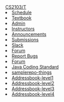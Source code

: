 <navbar placement="top" type="inverse">
  <a slot="brand" href="{{baseUrl}}/index.html" title="Home" class="navbar-brand">CS2103/T</a>
  <li><a href="{{baseUrl}}/index.html">Schedule</a></li>
  <li><a href="{{baseUrl}}/book/index.html" target="_blank">Textbook</a></li>
  <li><a href="{{baseUrl}}/admin/index.html">Admin</a></li>
  <li><a href="https://docs.google.com/document/d/126YRkm4bWW1rai3u0Szc-4mLqhIyQUVL6EC54jM5f2g/pub?embed=true">Instructors</a></li>
  <dropdown text="IVLE">
    <li><a href="https://ivle.nus.edu.sg/v1/Announcement/default.aspx?CourseID=08e0672a-67d5-433f-a66c-6a187939a79a" target="_blank"><span class="glyphicon glyphicon-bullhorn" aria-hidden="true"></span> Announcements</a></li>
    <li><a href="https://ivle.nus.edu.sg/v1/File/Student/Default.aspx?CourseID=08e0672a-67d5-433f-a66c-6a187939a79a" target="_blank"><span class="glyphicon glyphicon-file" aria-hidden="true"></span> Submissions</a></li>
  </dropdown>   
  <dropdown text="Discuss">
    <li><a href="https://nus-cs2103.slack.com" target="_blank"><span class="glyphicon glyphicon-comment" aria-hidden="true"></span> Slack</a></li>
    <li><a href="https://github.com/nus-cs2103-AY1718S1/forum/issues" target="_blank"><span class="glyphicon glyphicon-question-sign" aria-hidden="true"></span> Forum</a></li>
  </dropdown>    
  <dropdown text="Links">
    <li><a href="https://github.com/nus-cs2103/website/issues" target="_blank"> <span class="glyphicon glyphicon-thumbs-down" aria-hidden="true"></span> Report Bugs</a></li>
    <li><a href="https://github.com/nus-cs2103-AY1718S1/forum/issues" target="_blank"><span class="glyphicon glyphicon-question-sign" aria-hidden="true"></span> Forum</a></li>
    <li><a href="https://oss-generic.github.io/process/codingStandards/CodingStandard-Java.html" target="_blank"><span class="glyphicon glyphicon-file" aria-hidden="true"></span> Java Coding Standard</a></li>
    <li><a href="https://github.com/nus-cs2103-AY1718S1/samplerepo-things" target="_blank"><span class="glyphicon glyphicon-compressed" aria-hidden="true"></span> samplerepo-things</a></li>
    <li><a href="https://github.com/nus-cs2103-AY1718S1/addressbook-level1" target="_blank"><span class="glyphicon glyphicon-compressed" aria-hidden="true"></span> Addressbook-level1</a></li>
    <li><a href="https://github.com/nus-cs2103-AY1718S1/addressbook-level2" target="_blank"><span class="glyphicon glyphicon-compressed" aria-hidden="true"></span> Addressbook-level2</a></li>
    <li><a href="https://github.com/nus-cs2103-AY1718S1/addressbook-level3" target="_blank"><span class="glyphicon glyphicon-compressed" aria-hidden="true"></span> Addressbook-level3</a></li>
    <li><a href="https://github.com/nus-cs2103-AY1718S1/addressbook-level4" target="_blank"><span class="glyphicon glyphicon-compressed" aria-hidden="true"></span> Addressbook-level4</a></li>
  </dropdown>
</navbar>

